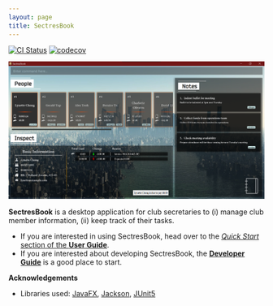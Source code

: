 ```yaml
---
layout: page
title: SectresBook
---
```


[![CI Status](https://github.com/AY2223S1-CS2103T-W12-2/tp/workflows/Java%20CI/badge.svg)](https://github.com/AY2223S1-CS2103T-W12-2/tp/actions)
[![codecov](https://codecov.io/gh/AY2223S1-CS2103T-W12-2/tp/branch/master/graph/badge.svg)](https://codecov.io/gh/AY2223S1-CS2103T-W12-2/tp)

![Ui](images/Ui.png)

**SectresBook** is a desktop application for club secretaries to (i) manage club member information, (ii) keep track of their tasks.


* If you are interested in using SectresBook, head over to the [_Quick Start_ section of the **User Guide**](UserGuide.html#quick-start).
* If you are interested about developing SectresBook, the [**Developer Guide**](DeveloperGuide.html) is a good place to start.


**Acknowledgements**

* Libraries used: [JavaFX](https://openjfx.io/), [Jackson](https://github.com/FasterXML/jackson), [JUnit5](https://github.com/junit-team/junit5)
